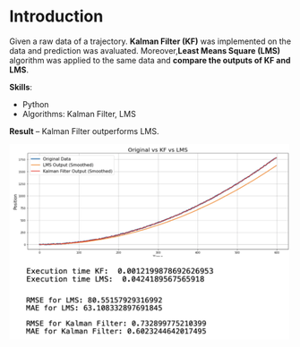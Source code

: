 # Introduction

Given a raw data of a trajectory.  **Kalman Filter (KF)** was implemented on the data and prediction was avaluated.
Moreover,**Least Means Square (LMS)** algorithm was applied to the same data and **compare the outputs of KF and LMS**.

**Skills**:
- Python
- Algorithms: Kalman Filter, LMS


**Result** – Kalman Filter outperforms LMS.

<img src="res.png" alt="Alt text" width="500" height="350" align="center">
